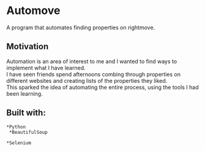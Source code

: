 # Automove
A program that automates finding properties on rightmove.

## Motivation
Automation is an area of interest to me and I wanted to find ways to implement what I have learned.  
I have seen friends spend afternoons combing through properties on different websites and creating lists of the properties they liked.  
This sparked the idea of automating the entire process, using the tools I had been learning.

## Built with:
    *Python
     *BeautifulSoup

    *Selenium
